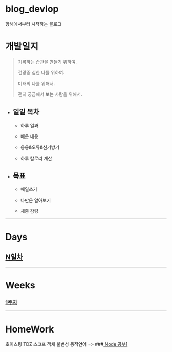 # blog_devlop
항해에서부터 시작하는 블로그

개발일지
=======
>기록하는 습관을 만들기 위하여.
>
>건망증 심한 나를 위하여.
>
>미래의 나를 위해서.
>
>괜히 궁금해서 보는 사람을 위해서.

+ ## 일일 목차

  + 하루 일과

  + 배운 내용

  + 응용&오류&신기방기
  
  + 하루 칼로리 계산

+ ## 목표
  
   + 매일쓰기
   
   + 나만은 알아보기
   
   + 체중 감량
   
---------------------------------
# Days
## <a href='.\days\Ndays.md'>N일차</a>  
------------------------------------- 
# Weeks
### <a href='.\weeks\1weeks.md'>1주차</a> <a href='.\weeks\2weeks.md'></a>
______________________
# HomeWork
호이스팅 TDZ 스코프 객체 불변성 동적언어 
=> ###<a href='.\study\NodeStudy.md'> Node 공부1</a>
